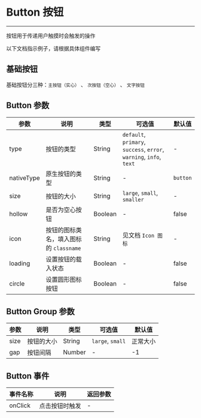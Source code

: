 # Button 按钮

---

按钮用于传递用户触摸时会触发的操作

以下文档指示例子，请根据具体组件编写

## 基础按钮

基础按钮分三种：`主按钮（实心）` 、 `次按钮（空心）` 、 `文字按钮`


## Button 参数

| 参数       | 说明                                   | 类型    | 可选值                                                              | 默认值   |
| ---------- | -------------------------------------- | ------- | ------------------------------------------------------------------- | -------- |
| type       | 按钮的类型                             | String  | `default`, `primary`, `success`, `error`, `warning`, `info`, `text` | -        |
| nativeType | 原生按钮的类型                         | String  | -                                                                   | `button` |
| size       | 按钮的大小                             | String  | `large`, `small`, `smaller`                                         | -        |
| hollow     | 是否为空心按钮                         | Boolean | -                                                                   | false    |
| icon       | 按钮的图标类名，填入图标的 `classname` | String  | 见文档 `Icon 图标`                                                  | -        |
| loading    | 设置按钮的载入状态                     | Boolean | -                                                                   | false    |
| circle     | 设置圆形图标按钮                       | Boolean | -                                                                   | false    |

## Button Group 参数

| 参数 | 说明       | 类型   | 可选值           | 默认值   |
| ---- | ---------- | ------ | ---------------- | -------- |
| size | 按钮的大小 | String | `large`, `small` | 正常大小 |
| gap  | 按钮间隔   | Number | -                | -1       |

## Button 事件

| 事件名称 | 说明          | 返回参数  |
|---------- |-------------- |---------- |
| onClick | 点击按钮时触发 | - |
